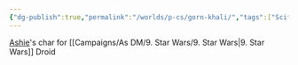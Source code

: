 ```yaml
---
{"dg-publish":true,"permalink":"/worlds/p-cs/gorn-khali/","tags":["Scifi","Balky"]}
---
```


[Ashie](Ashie.md)'s char for [[Campaigns/As DM/9. Star Wars/9. Star Wars\|9. Star Wars]]
Droid
